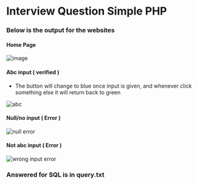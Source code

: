 # Interview Question Simple PHP

### Below is the output for the websites

#### Home Page
![image](https://user-images.githubusercontent.com/93234724/211739808-65a79670-cf4c-4243-a625-3055b0d8b23e.png)


#### Abc input ( verified ) 
- The button will change to blue once input is given, and whenever click something else it will return back to green

![abc](https://user-images.githubusercontent.com/93234724/211674624-1c192164-bfdb-42ae-9a99-05c2d18919ed.jpg)

#### Null/no input ( Error )

![null error](https://user-images.githubusercontent.com/93234724/211674798-5f186ce9-efb6-4e55-9538-e6c26343ad40.jpg)

#### Not abc input ( Error )

![wrong input error](https://user-images.githubusercontent.com/93234724/211674844-49e3fc3a-ead0-4ec0-b5f8-295f38e9a1c8.jpg)




### Answered for SQL is in query.txt


